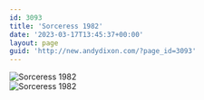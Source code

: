 ```yaml
---
id: 3093
title: 'Sorceress 1982'
date: '2023-03-17T13:45:37+00:00'
layout: page
guid: 'http://new.andydixon.com/?page_id=3093'
---
```


![Sorceress 1982](https://i0.wp.com/assets.g8x2.ldn.idrivee2-23.com/posters/Sorceress%201982%2001.jpg?w=1200&ssl=1 "Sorceress 1982")  
![Sorceress 1982](https://i0.wp.com/assets.g8x2.ldn.idrivee2-23.com/posters/Sorceress%201982%2002.jpg?w=1200&ssl=1 "Sorceress 1982")